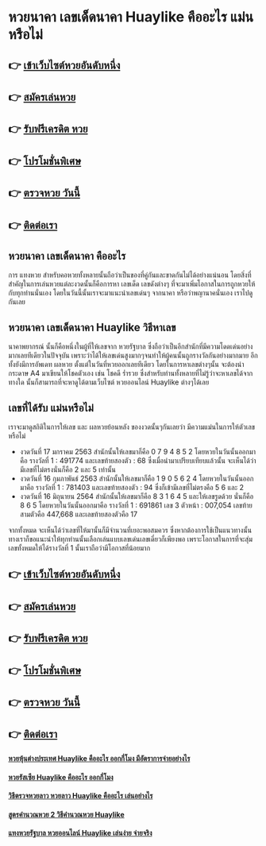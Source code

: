 # หวยนาคา เลขเด็ดนาคา Huaylike คืออะไร แม่นหรือไม่

## 👉 [เข้าเว็บไซต์หวยอันดับหนึ่ง](https://bit.ly/3qGIDqH)
## 👉 [สมัครเล่นหวย](https://bit.ly/3eOxwcB)
## 👉 [รับฟรีเครดิต หวย](https://bit.ly/3eOxwcB)
## 👉 [โปรโมชั่นพิเศษ](https://bit.ly/3eOxwcB)
## 👉 [ตรวจหวย วันนี้](https://bit.ly/3eOxwcB)
## 👉 [ติดต่อเรา](https://bit.ly/3eOxwcB)

## หวยนาคา เลขเด็ดนาคา คืออะไร
การ แทงหวย สำหรับคอหวยทั้งหลายนั้นถือว่าเป็นของที่คู่กันและขาดกันไม่ได้อย่างแน่นอน โดยสิ่งที่สำคัญในการเล่นหวยแต่ละงวดนั้นก็คือการหา เลขเด็ด เลขดังต่างๆ ที่จะมาเพิ่มโอกาสในการถูกหวยให้กับทุกท่านนั่นเอง โดยในวันนี้นั้นเราจะมาแนะนำเลขเด่นๆ จากนาคา หรือว่าพญานาคนั่นเอง เราไปดูกันเลย

## หวยนาคา เลขเด็ดนาคา Huaylike วิธีหาเลข
นาคาพยากรณ์ นั้นก็คือหนึ่งในผู้ที่ให้เลขจาก หวยรัฐบาล ซึ่งถือว่าเป็นอีกสำนักที่มีความโดดเด่นอย่างมากเลยทีเดียวในปัจจุบัน เพราะว่าได้ให้เลขเด่นสูงมากๆจนทำให้ผู้คนนั้นถูกรางวัลกันอย่างมากมาย อีกทั้งยังมีการอัพเดท ผลหวย ตั้งแต่ในวันที่หวยออกเลยทีเดียว โดยในการหาเลขต่างๆนั้น จะต้องนำกระดาษ A4 มาเขียนให้โชคตัวเอง เช่น โชคดี ร่ำรวย ซึ่งสำหรับท่านทั้งหลายที่ไม่รู้ว่าจะหาเลขได้จากทางใด นั้นก็สามารถที่จะหาดูได้ตามเว็บไซต์ หวยออนไลน์ Huaylike ต่างๆได้เลย

## เลขที่ได้รับ แม่นหรือไม่
เราจะมาดูสถิติในการให้เลข และ ผลหวยย้อนหลัง ของงวดนั้นๆกันเลยว่า มีความแม่นในการให้ตัวเลขหรือไม่
- งวดวันที่ 17 มกราคม 2563 สำนักนั้นให้เลขมาก็คือ 0 7 9 4 8 5 2 โดยหวยในวันนั้นออกมาคือ รางวัลที่ 1 : 491774 และเลขท้ายสองตัว : 68 ซึ่งเมื่อนำมาเปรียบเทียบแล้วนั้น จะเห็นได้ว่ามีเลขที่ไม่ตรงนั่นก็คือ 2 และ 5 เท่านั้น
- งวดวันที่ 16 กุมภาพันธ์ 2563 สำนักนั้นให้เลขมาก็คือ 1 9 0 5 6 2 4 โดยหวยในวันนั้นออกมาคือ รางวัลที่ 1 : 781403 และเลขท้ายสองตัว : 94 ซึ่งก็เข้ามีเลขที่ไม่ตรงคือ 5 6 และ 2
- งวดวันที่ 16 มิถุนายน 2564 สำนักนั้นให้เลขมาก็คือ 8 3 1 6 4 5 และให้เลขรูดด้วย นั่นก็คือ 8 6 5 โดยหวยในวันนั้นออกมาคือ รางวัลที่ 1 : 691861 เลข 3 ตัวหน้า : 007,054 เลขท้ายสามตัวคือ 447,668 และเลขท้ายสองตัวคือ 17

จากทั้งหมด จะเห็นได้ว่าเลขที่ให้มานั้นก็มีจำนวนที่เยอะพอสมควร ซึ่งหากต้องการใช้เป็นแนวทางนั้นทางเราก็ขอแนะนำให้ทุกท่านนั้นเลือกเล่นแบบเลขเด่นเลขเดี่ยวก็เพียงพอ เพราะโอกาสในการที่จะสุ่มเลขทั้งหมดให้ได้รางวัลที่ 1 นั้นเราถือว่ามีโอกาสที่น้อยมาก

## 👉 [เข้าเว็บไซต์หวยอันดับหนึ่ง](https://bit.ly/3qGIDqH)
## 👉 [สมัครเล่นหวย](https://bit.ly/3eOxwcB)
## 👉 [รับฟรีเครดิต หวย](https://bit.ly/3eOxwcB)
## 👉 [โปรโมชั่นพิเศษ](https://bit.ly/3eOxwcB)
## 👉 [ตรวจหวย วันนี้](https://bit.ly/3eOxwcB)
## 👉 [ติดต่อเรา](https://bit.ly/3eOxwcB)

#### [หวยหุ้นต่างประเทศ Huaylike คืออะไร ออกกี่โมง มีอัตราการจ่ายอย่างไร](https://atom.io/themes/หวยหุ้นต่างประเทศ%20Huaylike%20คืออะไร%20ออกกี่โมง%20มีอัตราการจ่ายอย่างไร)
#### [หวยรัสเซีย Huaylike คืออะไร ออกกี่โมง](https://atom.io/themes/หวยรัสเซีย%20Huaylike%20คืออะไร%20ออกกี่โมง)
#### [วิธีตรวจหวยลาว หวยลาว Huaylike คืออะไร เล่นอย่างไร](https://atom.io/themes/วิธีตรวจหวยลาว%20หวยลาว%20Huaylike%20คืออะไร%20เล่นอย่างไร)
#### [สูตรคำนวณหวย 2 วิธีคำนวณหวย Huaylike](https://atom.io/themes/สูตรคำนวณหวย%202%20วิธีคำนวณหวย%20Huaylike)
#### [แทงหวยรัฐบาล หวยออนไลน์ Huaylike เล่นง่าย จ่ายจริง](https://atom.io/themes/แทงหวยรัฐบาล%20หวยออนไลน์%20Huaylike%20เล่นง่าย%20จ่ายจริง)